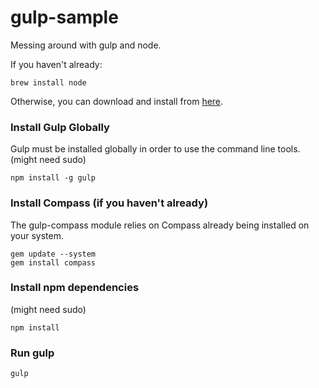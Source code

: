 gulp-sample
============

Messing around with gulp and node.

If you haven't already:
```
brew install node
```

Otherwise, you can download and install from [here](http://nodejs.org/download/).

### Install Gulp Globally
Gulp must be installed globally in order to use the command line tools.
(might need sudo)
```
npm install -g gulp
```

### Install Compass (if you haven't already)
The gulp-compass module relies on Compass already being installed on your system.
```
gem update --system
gem install compass
```
### Install npm dependencies
(might need sudo)
```
npm install
```

### Run gulp
```
gulp
```

